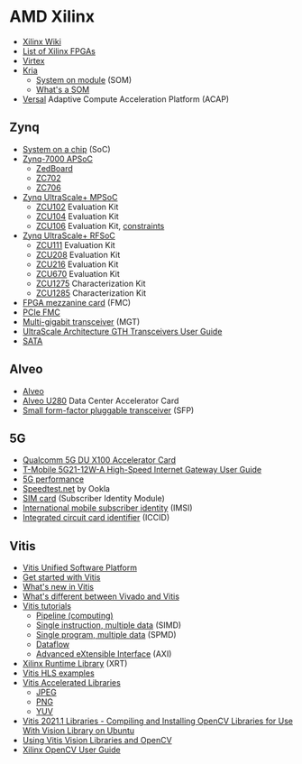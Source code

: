 # AMD Xilinx
* [Xilinx Wiki](https://xilinx-wiki.atlassian.net/wiki/spaces/A/overview)
* [List of Xilinx FPGAs](https://en.wikipedia.org/wiki/List_of_Xilinx_FPGAs)
* [Virtex](https://en.wikipedia.org/wiki/Virtex_(FPGA))
* [Kria](https://www.xilinx.com/products/som/kria.html)
  * [System on module](https://en.wikipedia.org/wiki/System_on_module) (SOM)
  * [What's a SOM](https://www.xilinx.com/products/som/what-is-a-som.html)
* [Versal](https://www.xilinx.com/products/silicon-devices/acap/versal.html) Adaptive Compute Acceleration Platform (ACAP)
## Zynq
* [System on a chip](https://en.wikipedia.org/wiki/System_on_a_chip) (SoC)
* [Zynq-7000 APSoC](https://xilinx-wiki.atlassian.net/wiki/spaces/A/pages/189530183/Zynq-7000)
  * [ZedBoard](https://www.avnet.com/wps/portal/us/products/avnet-boards/avnet-board-families/zedboard/)
  * [ZC702](https://www.xilinx.com/products/boards-and-kits/ek-z7-zc702-g.html)
  * [ZC706](https://www.xilinx.com/products/boards-and-kits/ek-z7-zc706-g.html)
* [Zynq UltraScale+ MPSoC](https://xilinx-wiki.atlassian.net/wiki/spaces/A/pages/444006775/Zynq+UltraScale+MPSoC)
  * [ZCU102](https://www.xilinx.com/products/boards-and-kits/ek-u1-zcu102-g.html) Evaluation Kit
  * [ZCU104](https://www.xilinx.com/products/boards-and-kits/zcu104.html) Evaluation Kit
  * [ZCU106](https://www.xilinx.com/products/boards-and-kits/zcu106.html) Evaluation Kit, [constraints](https://github.com/fpgadeveloper/ethernet-fmc-zynq-gem/blob/master/Vivado/src/constraints/zcu106-hpc0.xdc)
* [Zynq UltraScale+ RFSoC](https://xilinx-wiki.atlassian.net/wiki/spaces/A/pages/189530203/Zynq+UltraScale+RFSoC)
  * [ZCU111](https://www.xilinx.com/products/boards-and-kits/zcu111.html) Evaluation Kit
  * [ZCU208](https://www.xilinx.com/products/boards-and-kits/zcu208.html) Evaluation Kit
  * [ZCU216](https://www.xilinx.com/products/boards-and-kits/zcu216.html) Evaluation Kit
  * [ZCU670](https://www.xilinx.com/products/boards-and-kits/zcu670.html) Evaluation Kit
  * [ZCU1275](https://www.xilinx.com/products/boards-and-kits/zcu1275.html) Characterization Kit
  * [ZCU1285](https://www.xilinx.com/products/boards-and-kits/zcu1285.html) Characterization Kit
* [FPGA mezzanine card](https://www.xilinx.com/products/boards-and-kits/fmc-cards.html) (FMC)
* [PCIe FMC](https://www.xilinx.com/products/boards-and-kits/1-mbtpko.html)
* [Multi-gigabit transceiver](https://en.wikipedia.org/wiki/Multi-gigabit_transceiver) (MGT)
* [UltraScale Architecture GTH Transceivers User Guide](https://docs.xilinx.com/v/u/en-US/ug576-ultrascale-gth-transceivers)
* [SATA](https://en.wikipedia.org/wiki/Serial_ATA)
## Alveo
* [Alveo](https://www.xilinx.com/products/boards-and-kits/alveo.html)
* [Alveo U280](https://www.xilinx.com/products/boards-and-kits/alveo/u280.html) Data Center Accelerator Card
* [Small form-factor pluggable transceiver](https://en.wikipedia.org/wiki/Small_form-factor_pluggable_transceiver) (SFP)
## 5G
* [Qualcomm 5G DU X100 Accelerator Card](https://www.qualcomm.com/news/releases/2021/06/qualcomm-introduces-new-5g-distributed-unit-accelerator-card-drive-global)
* [T-Mobile 5G21-12W-A High-Speed Internet Gateway User Guide](https://www.t-mobile.com/support/public-files/attachments/T-Mobile%20High-Speed%20Internet%20Gateway%20End%20User%20Guide.pdf)
* [5G performance](https://www.t-mobile.com/news/network/t-mobile-dominates-in-new-5g-studies-and-advances-5g-with-carrier-aggregation)
* [Speedtest.net](https://en.wikipedia.org/wiki/Speedtest.net) by Ookla
* [SIM card](https://en.wikipedia.org/wiki/SIM_card) (Subscriber Identity Module)
* [International mobile subscriber identity](https://en.wikipedia.org/wiki/International_mobile_subscriber_identity) (IMSI)
* [Integrated circuit card identifier](https://en.wikipedia.org/wiki/SIM_card#ICCID) (ICCID)
## Vitis
* [Vitis Unified Software Platform](https://www.xilinx.com/products/design-tools/vitis/vitis-platform.html)
* [Get started with Vitis](https://www.xilinx.com/developer/products/vitis.html)
* [What's new in Vitis](https://www.xilinx.com/products/design-tools/vitis/vitis-whats-new.html)
* [What's different between Vivado and Vitis](https://digilent.com/blog/whats-different-between-vivado-and-vitis/)
* [Vitis tutorials](https://github.com/Xilinx/Vitis-Tutorials)
  * [Pipeline (computing)](https://en.wikipedia.org/wiki/Pipeline_(computing))
  * [Single instruction, multiple data](https://en.wikipedia.org/wiki/Single_instruction,_multiple_data) (SIMD)
  * [Single program, multiple data](https://en.wikipedia.org/wiki/Single_program,_multiple_data) (SPMD)
  * [Dataflow](https://en.wikipedia.org/wiki/Dataflow)
  * [Advanced eXtensible Interface](https://en.wikipedia.org/wiki/Advanced_eXtensible_Interface) (AXI)
* [Xilinx Runtime Library](https://www.xilinx.com/products/design-tools/vitis/xrt.html) (XRT)
* [Vitis HLS examples](https://github.com/Xilinx/Vitis-HLS-Introductory-Examples)
* [Vitis Accelerated Libraries](https://github.com/Xilinx/Vitis_Libraries)
  * [JPEG](https://en.wikipedia.org/wiki/JPEG)
  * [PNG](https://en.wikipedia.org/wiki/Portable_Network_Graphics)
  * [YUV](https://en.wikipedia.org/wiki/YUV)
* [Vitis 2021.1 Libraries - Compiling and Installing OpenCV Libraries for Use With Vision Library on Ubuntu](https://support.xilinx.com/s/article/Vitis-2021-1-Libraries-Compiling-and-Installing-OpenCV)
* [Using Vitis Vision Libraries and OpenCV](https://support.xilinx.com/s/question/0D52E00006hpOJESA2/using-vitis-vision-libraries-and-opencv)
* [Xilinx OpenCV User Guide](https://docs.xilinx.com/v/u/en-US/ug1233-xilinx-opencv-user-guide)
